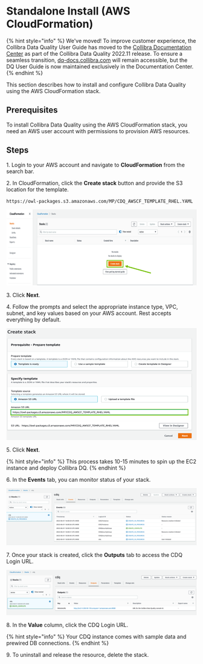 # Standalone Install (AWS CloudFormation)

{% hint style="info" %}
We've moved! To improve customer experience, the Collibra Data Quality User Guide has moved to the [Collibra Documentation Center](https://productresources.collibra.com/docs/collibra/latest/Content/DataQuality/Installation/Standalone%20Install%20\(AWS%20CloudFormation\).htm) as part of the Collibra Data Quality 2022.11 release. To ensure a seamless transition, [dq-docs.collibra.com](http://dq-docs.collibra.com/) will remain accessible, but the DQ User Guide is now maintained exclusively in the Documentation Center.
{% endhint %}

This section describes how to install and configure Collibra Data Quality using the AWS CloudFormation stack.

## Prerequisites

To install Collibra Data Quality using the AWS CloudFormation stack, you need an AWS user account with permissions to provision AWS resources.

## Steps

1\. Login to your AWS account and navigate to **CloudFormation** from the search bar.

2\. In CloudFormation, click the **Create stack** button and provide the S3 location for the template.

```
https://owl-packages.s3.amazonaws.com/MP/CDQ_AWSCF_TEMPLATE_RHEL.YAML
```

![](<../../.gitbook/assets/dq-aws-install-1 (2).png>)

3\. Click **Next**.

4\. Follow the prompts and select the appropriate instance type, VPC, subnet, and key values based on your AWS account. Rest accepts everything by default.

![](../../.gitbook/assets/dq-aws-install-2.png)

5\. Click **Next**.

{% hint style="info" %}
This process takes 10-15 minutes to spin up the EC2 instance and deploy Collibra DQ.
{% endhint %}

6\. In the **Events** tab, you can monitor status of your stack.

![](../../.gitbook/assets/dq-aws-install-3.png)

7\. Once your stack is created, click the **Outputs** tab to access the CDQ Login URL.

![Collibra Data Quality Login URL](../../.gitbook/assets/dq-aws-install-4.png)

8\. In the **Value** column, click the CDQ Login URL.

{% hint style="info" %}
Your CDQ instance comes with sample data and prewired DB connections.
{% endhint %}

9\. To uninstall and release the resource, delete the stack.
